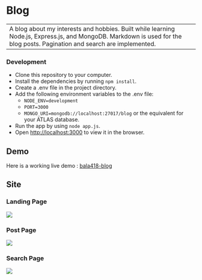# Blog
<table>
<tr>
<td>
  A blog about my interests and hobbies. Built while learning Node.js, Express.js, and MongoDB. Markdown is used for the blog posts. Pagination and search are implemented.
</td>
</tr>
</table>

### Development
- Clone this repository to your computer.
- Install the dependencies by running `npm install`.
- Create a .env file in the project directory.
- Add the following environment variables to the .env file:
  - `NODE_ENV=development`
  - `PORT=3000`
  - `MONGO_URI=mongodb://localhost:27017/blog` or the equivalent for your ATLAS database.
- Run the app by using `node app.js`.
- Open [http://localhost:3000](http://localhost:3000) to view it in the browser.

## Demo
Here is a working live demo :  [bala418-blog](https://bala418-blog.herokuapp.com/)

## Site

### Landing Page

![](https://imgur.com/JfFSoGf.jpg)

### Post Page

![](https://imgur.com/FSL6EnR.jpg)

### Search Page

![](https://imgur.com/rqoTZgO.jpg)
